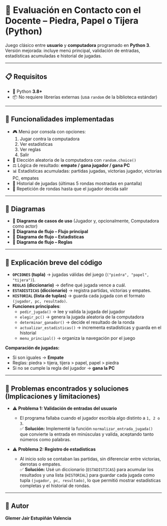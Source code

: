 # 📘 Evaluación en Contacto con el Docente – Piedra, Papel o Tijera (Python)

Juego clásico entre **usuario** y **computadora** programado en **Python 3**.  
Versión mejorada: incluye menú principal, validación de entradas, estadísticas acumuladas e historial de jugadas.

---

## 📋 Requisitos
- 🐍 Python **3.8+**  
- 📦 No requiere librerías externas (usa `random` de la biblioteca estándar)  

---

## 🧠 Funcionalidades implementadas
- 🎮 Menú por consola con opciones:  
  1. Jugar contra la computadora  
  2. Ver estadísticas  
  3. Ver reglas  
  4. Salir  
- 🎲 Elección aleatoria de la computadora con `random.choice()`  
- ⚖️ Lógica de resultado: **empate / gana jugador / gana PC**  
- 📊 Estadísticas acumuladas: partidas jugadas, victorias jugador, victorias PC, empates  
- 📜 Historial de jugadas (últimas 5 rondas mostradas en pantalla)  
- 🔁 Repetición de rondas hasta que el jugador decida salir  

---

## 🧩 Diagramas
- 🔹 **Diagrama de casos de uso** (Jugador y, opcionalmente, Computadora como actor)  
- 🔹 **Diagrama de flujo – Flujo principal**  
- 🔹 **Diagrama de flujo – Estadisticas**
- 🔹 **Diagrama de flujo – Reglas**   

---

## 🧾 Explicación breve del código
- **`OPCIONES` (tupla)** → jugadas válidas del juego (`("piedra", "papel", "tijera")`).  
- **`REGLAS` (diccionario)** → define qué jugada vence a cuál.  
- **`ESTADISTICAS` (diccionario)** → registra partidas, victorias y empates.  
- **`HISTORIAL` (lista de tuplas)** → guarda cada jugada con el formato `(jugador, pc, resultado)`.  
- **Funciones principales**:  
  - `pedir_jugada()` → lee y valida la jugada del jugador  
  - `elegir_pc()` → genera la jugada aleatoria de la computadora  
  - `determinar_ganador()` → decide el resultado de la ronda  
  - `actualizar_estadisticas()` → incrementa estadísticas y guarda en el historial  
  - `menu_principal()` → organiza la navegación por el juego  

**Comparación de jugadas:**  
- Si son iguales → **Empate**  
- Reglas: piedra > tijera, tijera > papel, papel > piedra  
- Si no se cumple la regla del jugador → **gana la PC**   

---

## 🔎 Problemas encontrados y soluciones (Implicaciones y limitaciones)

- ⚠️ **Problema 1: Validación de entradas del usuario**  
  - El programa fallaba cuando el jugador escribía algo distinto a `1, 2 o 3`.  
  ✅ **Solución:** Implementé la función `normalizar_entrada_jugada()` que convierte la entrada en minúsculas y valida, aceptando tanto números como palabras.  

- ⚠️ **Problema 2: Registro de estadísticas**  
  - Al inicio solo se contaban las partidas, sin diferenciar entre victorias, derrotas o empates.  
  ✅ **Solución:** Usé un diccionario (`ESTADISTICAS`) para acumular los resultados y una lista (`HISTORIAL`) para guardar cada jugada como tupla `(jugador, pc, resultado)`, lo que permitió mostrar estadísticas completas y el historial de rondas.

---

## 👤 Autor
**Glemer Jair Estupiñán Valencia**  


